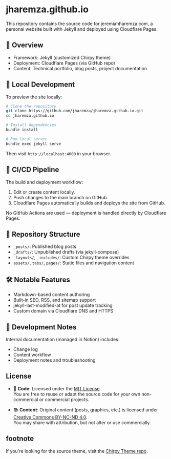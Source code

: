 # jharemza.github.io

This repository contains the source code for jeremiahharemza.com, a personal website built with Jekyll and deployed using Cloudflare Pages.

## 🔧 Overview

- Framework: Jekyll (customized Chirpy theme)
- Deployment: Cloudflare Pages (via GitHub repo)
- Content: Technical portfolio, blog posts, project documentation

## 🚀 Local Development

To preview the site locally:

```bash
# Clone the repository
git clone https://github.com/jharemza/jharemza.github.io.git
cd jharemza.github.io

# Install dependencies
bundle install

# Run local server
bundle exec jekyll serve
```
Then visit `http://localhost:4000` in your browser.

## 🔄 CI/CD Pipeline

The build and deployment workflow:

1. Edit or create content locally.
2. Push changes to the main branch on GitHub.
3. Cloudflare Pages automatically builds and deploys the site from GitHub.

No GitHub Actions are used — deployment is handled directly by Cloudflare Pages.

## 📁 Repository Structure

- `_posts/`: Published blog posts
- `_drafts/`: Unpublished drafts (via jekyll-compose)
- `_layouts/`, `_includes/`: Custom Chirpy theme overrides
- `assets/`, `tabs/`, `pages/`: Static files and navigation content

## 🛠️ Notable Features

- Markdown-based content authoring
- Built-in SEO, RSS, and sitemap support
- jekyll-last-modified-at for post update tracking
- Custom domain via Cloudflare DNS and HTTPS

## 🧪 Development Notes

Internal documentation (managed in Notion) includes:

- Change log
- Content workflow
- Deployment notes and troubleshooting

## License

- 🧱 **Code**: Licensed under the [MIT License](./LICENSE)  
  You are free to reuse or adapt the source code for your own non-commercial or commercial projects.

- 📚 **Content**: Original content (posts, graphics, etc.) is licensed under  
  [Creative Commons BY-NC-ND 4.0](https://creativecommons.org/licenses/by-nc-nd/4.0/).  
  You may share with attribution, but not alter or use commercially.

## footnote

If you're looking for the source theme, visit the [Chirpy Theme repo](https://github.com/cotes2020/jekyll-theme-chirpy).
